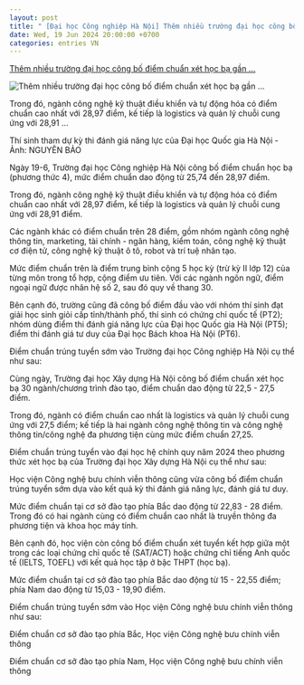 ```yaml
---
layout: post
title: " [Đại học Công nghiệp Hà Nội] Thêm nhiều trường đại học công bố điểm chuẩn xét học bạ gần ..."
date: Wed, 19 Jun 2024 20:00:00 +0700
categories: entries VN
---
```

[Thêm nhiều trường đại học công bố điểm chuẩn xét học bạ gần ...](https://tuoitre.vn/them-nhieu-truong-dai-hoc-cong-bo-diem-chuan-xet-hoc-ba-gan-tuyet-doi-20240619220737986.htm)

![Thêm nhiều trường đại học công bố điểm chuẩn xét học bạ gần ...](https://cdn1.tuoitre.vn/zoom/600_315/471584752817336320/2024/6/19/4415671764000187396782558474277056391547177n-1718809192770577196464-28-0-462-828-crop-17188092545341002090437.jpg)

Trong đó, ngành công nghệ kỹ thuật điều khiển và tự động hóa có điểm chuẩn cao nhất với 28,97 điểm, kế tiếp là logistics và quản lý chuỗi cung ứng với 28,91 ...

Thí sinh tham dự kỳ thi đánh giá năng lực của Đại học Quốc gia Hà Nội - Ảnh: NGUYÊN BẢO

Ngày 19-6, Trường đại học Công nghiệp Hà Nội công bố điểm chuẩn học bạ (phương thức 4), mức điểm chuẩn dao động từ 25,74 đến 28,97 điểm.

Trong đó, ngành công nghệ kỹ thuật điều khiển và tự động hóa có điểm chuẩn cao nhất với 28,97 điểm, kế tiếp là logistics và quản lý chuỗi cung ứng với 28,91 điểm.

Các ngành khác có điểm chuẩn trên 28 điểm, gồm nhóm ngành công nghệ thông tin, marketing, tài chính - ngân hàng, kiểm toán, công nghệ kỹ thuật cơ điện tử, công nghệ kỹ thuật ô tô, robot và trí tuệ nhân tạo.

Mức điểm chuẩn trên là điểm trung bình cộng 5 học kỳ (trừ kỳ II lớp 12) của từng môn trong tổ hợp, cộng điểm ưu tiên. Với các ngành ngôn ngữ, điểm ngoại ngữ được nhân hệ số 2, sau đó quy về thang 30.

Bên cạnh đó, trường cũng đã công bố điểm đầu vào với nhóm thí sinh đạt giải học sinh giỏi cấp tỉnh/thành phố, thí sinh có chứng chỉ quốc tế (PT2); nhóm dùng điểm thi đánh giá năng lực của Đại học Quốc gia Hà Nội (PT5); điểm thi đánh giá tư duy của Đại học Bách khoa Hà Nội (PT6).

Điểm chuẩn trúng tuyển sớm vào Trường đại học Công nghiệp Hà Nội cụ thể như sau:

Cùng ngày, Trường đại học Xây dựng Hà Nội công bố điểm chuẩn xét học bạ 30 ngành/chương trình đào tạo, điểm chuẩn dao động từ 22,5 - 27,5 điểm.

Trong đó, ngành có điểm chuẩn cao nhất là logistics và quản lý chuỗi cung ứng với 27,5 điểm; kế tiếp là hai ngành công nghệ thông tin và công nghệ thông tin/công nghệ đa phương tiện cùng mức điểm chuẩn 27,25.

Điểm chuẩn trúng tuyển vào đại học hệ chính quy năm 2024 theo phương thức xét học bạ của Trường đại học Xây dựng Hà Nội cụ thể như sau:

Học viện Công nghệ bưu chính viễn thông cũng vừa công bố điểm chuẩn trúng tuyển sớm dựa vào kết quả kỳ thi đánh giá năng lực, đánh giá tư duy.

Mức điểm chuẩn tại cơ sở đào tạo phía Bắc dao động từ 22,83 - 28 điểm. Trong đó có hai ngành cùng có điểm chuẩn cao nhất là truyền thông đa phương tiện và khoa học máy tính.

Bên cạnh đó, học viện còn công bố điểm chuẩn xét tuyển kết hợp giữa một trong các loại chứng chỉ quốc tế (SAT/ACT) hoặc chứng chỉ tiếng Anh quốc tế (IELTS, TOEFL) với kết quả học tập ở bậc THPT (học bạ).

Mức điểm chuẩn tại cơ sở đào tạo phía Bắc dao động từ 15 - 22,55 điểm; phía Nam dao động từ 15,03 - 19,90 điểm.

Điểm chuẩn trúng tuyển sớm vào Học viện Công nghệ bưu chính viễn thông như sau:

Điểm chuẩn cơ sở đào tạo phía Bắc, Học viện Công nghệ bưu chính viễn thông

Điểm chuẩn cơ sở đào tạo phía Nam, Học viện Công nghệ bưu chính viễn thông

